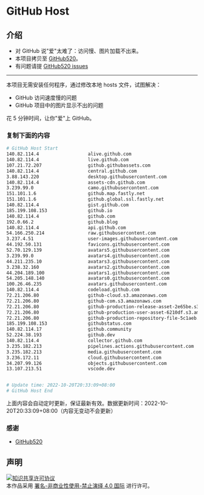# GitHub Host
## 介绍
- 对 GitHub 说"爱"太难了：访问慢、图片加载不出来。
- 本项目拷贝至 [GitHub520](https://github.com/521xueweihan/GitHub520)。
- 有问题请提 [GitHub520 issues](https://github.com/521xueweihan/GitHub520/issues/new)

---

本项目无需安装任何程序，通过修改本地 hosts 文件，试图解决：
- GitHub 访问速度慢的问题
- GitHub 项目中的图片显示不出的问题

花 5 分钟时间，让你"爱"上 GitHub。

### 复制下面的内容
```bash
# GitHub Host Start
140.82.114.4                  alive.github.com
140.82.114.4                  live.github.com
107.21.72.207                 github.githubassets.com
140.82.114.4                  central.github.com
3.88.143.220                  desktop.githubusercontent.com
140.82.114.4                  assets-cdn.github.com
3.239.99.0                    camo.githubusercontent.com
151.101.1.6                   github.map.fastly.net
151.101.1.6                   github.global.ssl.fastly.net
140.82.114.4                  gist.github.com
185.199.108.153               github.io
140.82.114.4                  github.com
192.0.66.2                    github.blog
140.82.114.4                  api.github.com
54.166.250.214                raw.githubusercontent.com
3.237.4.51                    user-images.githubusercontent.com
44.192.50.131                 favicons.githubusercontent.com
52.70.129.139                 avatars5.githubusercontent.com
3.239.99.0                    avatars4.githubusercontent.com
44.211.235.10                 avatars3.githubusercontent.com
3.238.32.160                  avatars2.githubusercontent.com
44.204.189.100                avatars1.githubusercontent.com
54.205.148.140                avatars0.githubusercontent.com
100.26.46.235                 avatars.githubusercontent.com
140.82.114.4                  codeload.github.com
72.21.206.80                  github-cloud.s3.amazonaws.com
72.21.206.80                  github-com.s3.amazonaws.com
72.21.206.80                  github-production-release-asset-2e65be.s3.amazonaws.com
72.21.206.80                  github-production-user-asset-6210df.s3.amazonaws.com
72.21.206.80                  github-production-repository-file-5c1aeb.s3.amazonaws.com
185.199.108.153               githubstatus.com
140.82.114.17                 github.community
52.224.38.193                 github.dev
140.82.114.4                  collector.github.com
3.235.182.213                 pipelines.actions.githubusercontent.com
3.235.182.213                 media.githubusercontent.com
3.236.172.11                  cloud.githubusercontent.com
34.207.99.126                 objects.githubusercontent.com
13.107.213.51                 vscode.dev


# Update time: 2022-10-20T20:33:09+08:00
# GitHub Host End

```
上面内容会自动定时更新，保证最新有效。数据更新时间：2022-10-20T20:33:09+08:00（内容无变动不会更新）

### 感谢

- [GitHub520](https://github.com/521xueweihan/GitHub520)

## 声明
<a rel="license" href="https://creativecommons.org/licenses/by-nc-nd/4.0/deed.zh"><img alt="知识共享许可协议" style="border-width: 0" src="https://licensebuttons.net/l/by-nc-nd/4.0/88x31.png"></a><br>本作品采用 <a rel="license" href="https://creativecommons.org/licenses/by-nc-nd/4.0/deed.zh">署名-非商业性使用-禁止演绎 4.0 国际</a> 进行许可。